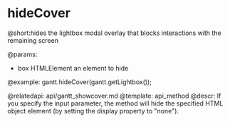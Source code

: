 hideCover
=============
@short:hides the lightbox modal overlay that blocks interactions with the remaining screen
	

@params:
* box	HTMLElement	an element to hide

@example:
gantt.hideCover(gantt.getLightbox());

@relatedapi:
	api/gantt_showcover.md
@template:	api_method
@descr:
If you specify the input parameter, the method will hide the specified HTML object element (by setting the display property to "none").
